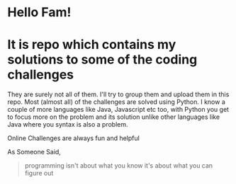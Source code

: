 # Hello Fam!

# It is repo which contains my solutions to some of the coding challenges

They are surely not all of them. I'll try to group them and upload them in this repo.
Most (almost all) of the challenges are solved using Python. 
I know a couple of more languages like Java, Javascript etc too, with Python you get to focus more on the problem
and its solution unlike other languages like Java where you syntax is also a problem.

Online Challenges are always fun and helpful

As Someone Said,
> programming isn't about what you know it's about what you can figure out